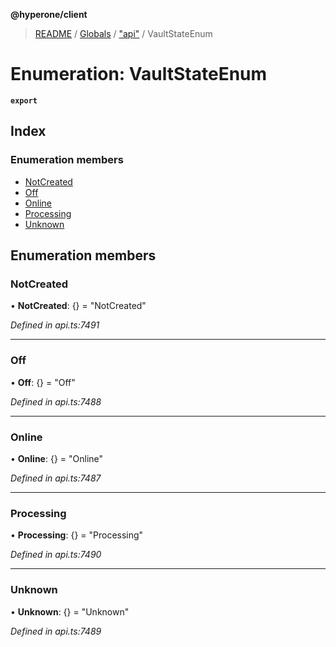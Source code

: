 **@hyperone/client**

> [README](../README.md) / [Globals](../globals.md) / ["api"](../modules/_api_.md) / VaultStateEnum

# Enumeration: VaultStateEnum

**`export`** 

## Index

### Enumeration members

* [NotCreated](_api_.vaultstateenum.md#notcreated)
* [Off](_api_.vaultstateenum.md#off)
* [Online](_api_.vaultstateenum.md#online)
* [Processing](_api_.vaultstateenum.md#processing)
* [Unknown](_api_.vaultstateenum.md#unknown)

## Enumeration members

### NotCreated

•  **NotCreated**: {} = "NotCreated"

*Defined in api.ts:7491*

___

### Off

•  **Off**: {} = "Off"

*Defined in api.ts:7488*

___

### Online

•  **Online**: {} = "Online"

*Defined in api.ts:7487*

___

### Processing

•  **Processing**: {} = "Processing"

*Defined in api.ts:7490*

___

### Unknown

•  **Unknown**: {} = "Unknown"

*Defined in api.ts:7489*
